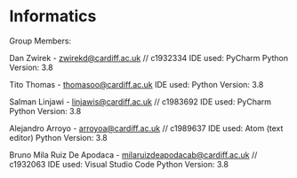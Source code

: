 # Informatics

Group Members:

Dan Zwirek - zwirekd@cardiff.ac.uk // c1932334 
IDE used: PyCharm
Python Version: 3.8 

Tito Thomas - thomasoo@cardiff.ac.uk
IDE used: 
Python Version: 3.8

Salman Linjawi - linjawis@cardiff.ac.uk //  c1983692
IDE used: PyCharm
Python Version: 3.8

Alejandro Arroyo - arroyoa@cardiff.ac.uk // c1989637
IDE used: Atom (text editor)
Python Version: 3.8

Bruno Mila Ruiz De Apodaca - milaruizdeapodacab@cardiff.ac.uk // c1932063
IDE used: Visual Studio Code
Python Version: 3.8